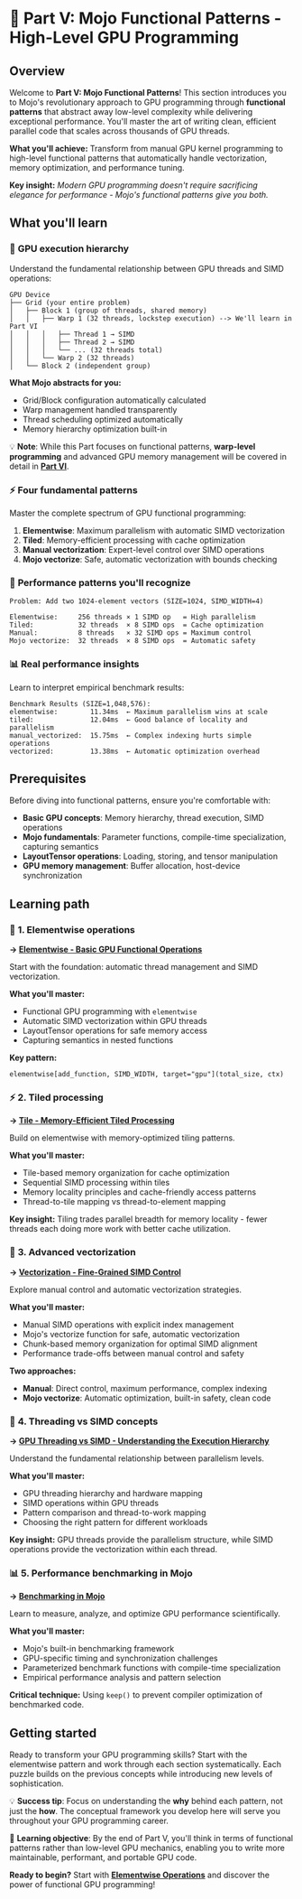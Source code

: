 # 🚀 Part V: Mojo Functional Patterns - High-Level GPU Programming

## Overview

Welcome to **Part V: Mojo Functional Patterns**! This section introduces you to Mojo's revolutionary approach to GPU programming through **functional patterns** that abstract away low-level complexity while delivering exceptional performance. You'll master the art of writing clean, efficient parallel code that scales across thousands of GPU threads.

**What you'll achieve:** Transform from manual GPU kernel programming to high-level functional patterns that automatically handle vectorization, memory optimization, and performance tuning.

**Key insight:** _Modern GPU programming doesn't require sacrificing elegance for performance - Mojo's functional patterns give you both._

## What you'll learn

### 🧠 **GPU execution hierarchy**
Understand the fundamental relationship between GPU threads and SIMD operations:

```
GPU Device
├── Grid (your entire problem)
│   ├── Block 1 (group of threads, shared memory)
│   │   ├── Warp 1 (32 threads, lockstep execution) --> We'll learn in Part VI
│   │   │   ├── Thread 1 → SIMD
│   │   │   ├── Thread 2 → SIMD
│   │   │   └── ... (32 threads total)
│   │   └── Warp 2 (32 threads)
│   └── Block 2 (independent group)
```

**What Mojo abstracts for you:**
- Grid/Block configuration automatically calculated
- Warp management handled transparently
- Thread scheduling optimized automatically
- Memory hierarchy optimization built-in

💡 **Note**: While this Part focuses on functional patterns, **warp-level programming** and advanced GPU memory management will be covered in detail in **[Part VI](../puzzle_21/puzzle_21.md)**.

### ⚡ **Four fundamental patterns**
Master the complete spectrum of GPU functional programming:

1. **Elementwise**: Maximum parallelism with automatic SIMD vectorization
2. **Tiled**: Memory-efficient processing with cache optimization
3. **Manual vectorization**: Expert-level control over SIMD operations
4. **Mojo vectorize**: Safe, automatic vectorization with bounds checking

### 🎯 **Performance patterns you'll recognize**
```
Problem: Add two 1024-element vectors (SIZE=1024, SIMD_WIDTH=4)

Elementwise:     256 threads × 1 SIMD op   = High parallelism
Tiled:           32 threads  × 8 SIMD ops  = Cache optimization
Manual:          8 threads   × 32 SIMD ops = Maximum control
Mojo vectorize:  32 threads  × 8 SIMD ops  = Automatic safety
```

### 📊 **Real performance insights**
Learn to interpret empirical benchmark results:
```
Benchmark Results (SIZE=1,048,576):
elementwise:        11.34ms  ← Maximum parallelism wins at scale
tiled:              12.04ms  ← Good balance of locality and parallelism
manual_vectorized:  15.75ms  ← Complex indexing hurts simple operations
vectorized:         13.38ms  ← Automatic optimization overhead
```

## Prerequisites

Before diving into functional patterns, ensure you're comfortable with:
- **Basic GPU concepts**: Memory hierarchy, thread execution, SIMD operations
- **Mojo fundamentals**: Parameter functions, compile-time specialization, capturing semantics
- **LayoutTensor operations**: Loading, storing, and tensor manipulation
- **GPU memory management**: Buffer allocation, host-device synchronization

## Learning path

### 🔰 **1. Elementwise operations**
**→ [Elementwise - Basic GPU Functional Operations](./elementwise.md)**

Start with the foundation: automatic thread management and SIMD vectorization.

**What you'll master:**
- Functional GPU programming with `elementwise`
- Automatic SIMD vectorization within GPU threads
- LayoutTensor operations for safe memory access
- Capturing semantics in nested functions

**Key pattern:**
```mojo
elementwise[add_function, SIMD_WIDTH, target="gpu"](total_size, ctx)
```

### ⚡ **2. Tiled processing**
**→ [Tile - Memory-Efficient Tiled Processing](./tile.md)**

Build on elementwise with memory-optimized tiling patterns.

**What you'll master:**
- Tile-based memory organization for cache optimization
- Sequential SIMD processing within tiles
- Memory locality principles and cache-friendly access patterns
- Thread-to-tile mapping vs thread-to-element mapping

**Key insight:** Tiling trades parallel breadth for memory locality - fewer threads each doing more work with better cache utilization.

### 🔧 **3. Advanced vectorization**
**→ [Vectorization - Fine-Grained SIMD Control](./vectorize.md)**

Explore manual control and automatic vectorization strategies.

**What you'll master:**
- Manual SIMD operations with explicit index management
- Mojo's vectorize function for safe, automatic vectorization
- Chunk-based memory organization for optimal SIMD alignment
- Performance trade-offs between manual control and safety

**Two approaches:**
- **Manual**: Direct control, maximum performance, complex indexing
- **Mojo vectorize**: Automatic optimization, built-in safety, clean code

### 🧠 **4. Threading vs SIMD concepts**
**→ [GPU Threading vs SIMD - Understanding the Execution Hierarchy](./gpu-thread-vs-simd.md)**

Understand the fundamental relationship between parallelism levels.

**What you'll master:**
- GPU threading hierarchy and hardware mapping
- SIMD operations within GPU threads
- Pattern comparison and thread-to-work mapping
- Choosing the right pattern for different workloads

**Key insight:** GPU threads provide the parallelism structure, while SIMD operations provide the vectorization within each thread.

### 📊 **5. Performance benchmarking in Mojo**

**→ [Benchmarking in Mojo](./benchmarking.md)**

Learn to measure, analyze, and optimize GPU performance scientifically.

**What you'll master:**
- Mojo's built-in benchmarking framework
- GPU-specific timing and synchronization challenges
- Parameterized benchmark functions with compile-time specialization
- Empirical performance analysis and pattern selection

**Critical technique:** Using `keep()` to prevent compiler optimization of benchmarked code.

## Getting started

Ready to transform your GPU programming skills? Start with the elementwise pattern and work through each section systematically. Each puzzle builds on the previous concepts while introducing new levels of sophistication.

💡 **Success tip**: Focus on understanding the **why** behind each pattern, not just the **how**. The conceptual framework you develop here will serve you throughout your GPU programming career.

🎯 **Learning objective**: By the end of Part V, you'll think in terms of functional patterns rather than low-level GPU mechanics, enabling you to write more maintainable, performant, and portable GPU code.

**Ready to begin?** Start with **[Elementwise Operations](./elementwise.md)** and discover the power of functional GPU programming!

